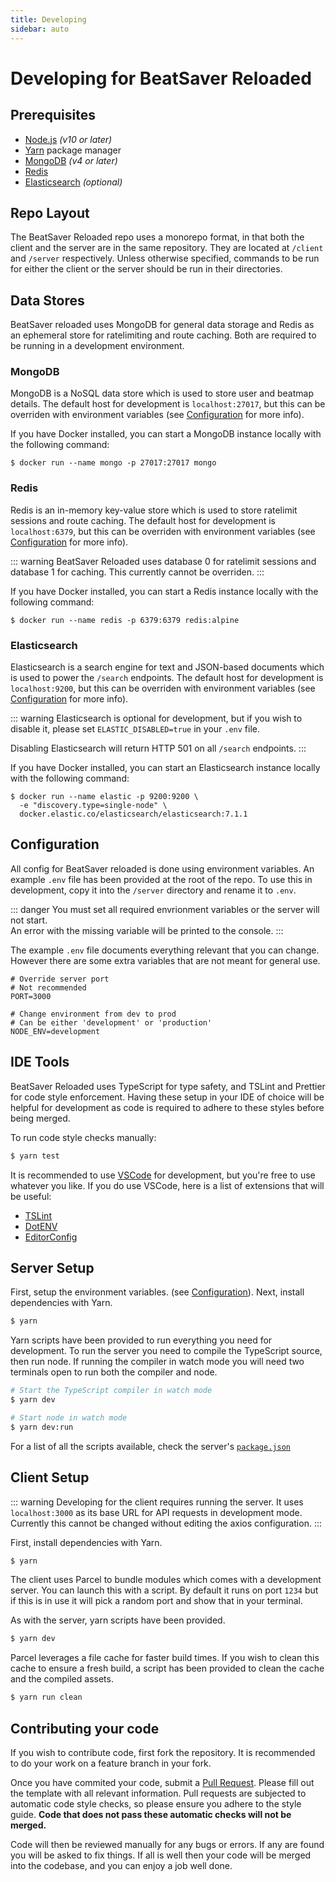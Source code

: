 ```yaml
---
title: Developing
sidebar: auto
---
```


# Developing for BeatSaver Reloaded

## Prerequisites
* [Node.js](https://nodejs.org/) *(v10 or later)*
* [Yarn](https://yarnpkg.com/) package manager
* [MongoDB](https://www.mongodb.com/) *(v4 or later)*
* [Redis](https://redis.io/)
* [Elasticsearch](https://www.elastic.co/) *(optional)*

## Repo Layout
The BeatSaver Reloaded repo uses a monorepo format, in that both the client and the server are in the same repository. They are located at `/client` and `/server` respectively. Unless otherwise specified, commands to be run for either the client or the server should be run in their directories.

## Data Stores
BeatSaver reloaded uses MongoDB for general data storage and Redis as an ephemeral store for ratelimiting and route caching. Both are required to be running in a development environment.

### MongoDB
MongoDB is a NoSQL data store which is used to store user and beatmap details. The default host for development is `localhost:27017`, but this can be overriden with environment variables (see [Configuration](#configuration) for more info).

If you have Docker installed, you can start a MongoDB instance locally with the following command:
```
$ docker run --name mongo -p 27017:27017 mongo
```

### Redis
Redis is an in-memory key-value store which is used to store ratelimit sessions and route caching. The default host for development is `localhost:6379`, but this can be overriden with environment variables (see [Configuration](#configuration) for more info).

::: warning
BeatSaver Reloaded uses database 0 for ratelimit sessions and database 1 for caching. This currently cannot be overriden.
:::

If you have Docker installed, you can start a Redis instance locally with the following command:
```
$ docker run --name redis -p 6379:6379 redis:alpine
```

### Elasticsearch
Elasticsearch is a search engine for text and JSON-based documents which is used to power the `/search` endpoints. The default host for development is `localhost:9200`, but this can be overriden with environment variables (see [Configuration](#configuration) for more info).

::: warning
Elasticsearch is optional for development, but if you wish to disable it, please set `ELASTIC_DISABLED=true` in your `.env` file.

Disabling Elasticsearch will return HTTP 501 on all `/search` endpoints.
:::

If you have Docker installed, you can start an Elasticsearch instance locally with the following command:
```
$ docker run --name elastic -p 9200:9200 \
  -e "discovery.type=single-node" \
  docker.elastic.co/elasticsearch/elasticsearch:7.1.1
```

## Configuration
All config for BeatSaver reloaded is done using environment variables. An example `.env` file has been provided at the root of the repo. To use this in development, copy it into the `/server` directory and rename it to `.env`.

::: danger
You must set all required envrionment variables or the server will not start.  
An error with the missing variable will be printed to the console.
:::

The example `.env` file documents everything relevant that you can change. However there are some extra variables that are not meant for general use.

```env
# Override server port
# Not recommended
PORT=3000

# Change environment from dev to prod
# Can be either 'development' or 'production'
NODE_ENV=development
```

## IDE Tools
BeatSaver Reloaded uses TypeScript for type safety, and TSLint and Prettier for code style enforcement. Having these setup in your IDE of choice will be helpful for development as code is required to adhere to these styles before being merged.

To run code style checks manually:
```sh
$ yarn test
```

It is recommended to use [VSCode](https://code.visualstudio.com/) for development, but you're free to use whatever you like. If you do use VSCode, here is a list of extensions that will be useful:
* [TSLint](https://marketplace.visualstudio.com/items?itemName=ms-vscode.vscode-typescript-tslint-plugin)
* [DotENV](https://marketplace.visualstudio.com/items?itemName=mikestead.dotenv)
* [EditorConfig](https://marketplace.visualstudio.com/items?itemName=EditorConfig.EditorConfig)

## Server Setup
First, setup the environment variables. (see [Configuration](#configuration)). Next, install dependencies with Yarn.
```sh
$ yarn
```

Yarn scripts have been provided to run everything you need for development. To run the server you need to compile the TypeScript source, then run node. If running the compiler in watch mode you will need two terminals open to run both the compiler and node.

```sh
# Start the TypeScript compiler in watch mode
$ yarn dev

# Start node in watch mode
$ yarn dev:run
```

For a list of all the scripts available, check the server's [`package.json`](https://github.com/lolPants/beatsaver-reloaded/blob/master/server/package.json)

## Client Setup
::: warning
Developing for the client requires running the server. It uses `localhost:3000` as its base URL for API requests in development mode. Currently this cannot be changed without editing the axios configuration.
:::

First, install dependencies with Yarn.
```sh
$ yarn
```

The client uses Parcel to bundle modules which comes with a development server. You can launch this with a script. By default it runs on port `1234` but if this is in use it will pick a random port and show that in your terminal.

As with the server, yarn scripts have been provided.
```sh
$ yarn dev
```

Parcel leverages a file cache for faster build times. If you wish to clean this cache to ensure a fresh build, a script has been provided to clean the cache and the compiled assets.
```sh
$ yarn run clean
```

## Contributing your code
If you wish to contribute code, first fork the repository. It is recommended to do your work on a feature branch in your fork.

Once you have commited your code, submit a [Pull Request](https://github.com/lolPants/beatsaver-reloaded/pulls). Please fill out the template with all relevant information. Pull requests are subjected to automatic code style checks, so please ensure you adhere to the style guide. **Code that does not pass these automatic checks will not be merged.**

Code will then be reviewed manually for any bugs or errors. If any are found you will be asked to fix things. If all is well then your code will be merged into the codebase, and you can enjoy a job well done.
